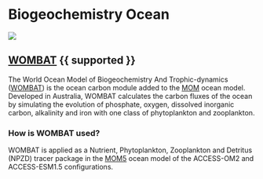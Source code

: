 # <div class="highlight-bg"> Biogeochemistry Ocean </div>

<!-- {% include "call_contribute.md" %} -->

<!-- ![BGC Ocean Component Logo](../../assets/component-logos/components-without-titles/ACCESS icon BGC OCEAN.png){align=right width=40%} -->

<img src = "../../../assets/component-logos/component-maps/bgc-ocean-component-map.png" class="white-img-bg"></img>

## <div class="center-icons"> [WOMBAT][MOM5-WOMBAT-code] {{ supported }} </div>
The World Ocean Model of Biogeochemistry And Trophic-dynamics ([WOMBAT][MOM5-WOMBAT-code]) is the ocean carbon module added to the [MOM][mom-wiki] ocean model. Developed in Australia, WOMBAT calculates the carbon fluxes of the ocean by simulating the evolution of phosphate, oxygen, dissolved inorganic carbon, alkalinity and iron with one class of phytoplankton and zooplankton.

### How is WOMBAT used?

WOMBAT is applied as a Nutrient, Phytoplankton, Zooplankton and Detritus (NPZD) tracer package in the [MOM5][MOM5-WOMBAT-code] ocean model of the ACCESS-OM2 and ACCESS-ESM1.5 configurations.


[MOM5-WOMBAT-code]: https://github.com/COSIMA/ACCESS-ESM1.5-MOM5
[mom-wiki]: https://mom-ocean.github.io/